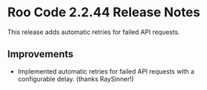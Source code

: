 # Roo Code 2.2.44 Release Notes

This release adds automatic retries for failed API requests.

## Improvements

*   Implemented automatic retries for failed API requests with a configurable delay. (thanks RaySinner!)